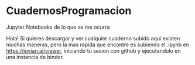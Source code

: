 # CuadernosProgramacion
Jupyter Notebooks de lo que se me ocurra

Hola! Si quieres descargar y ver cualquier cuaderno subido aqui existen muchas maneras, pero la mas rapida que encontre es subiendo el .ipynb en https://jovian.ai/viewer, iniciando tu sesion con github y ejecutandolo en una instancia de binder.
